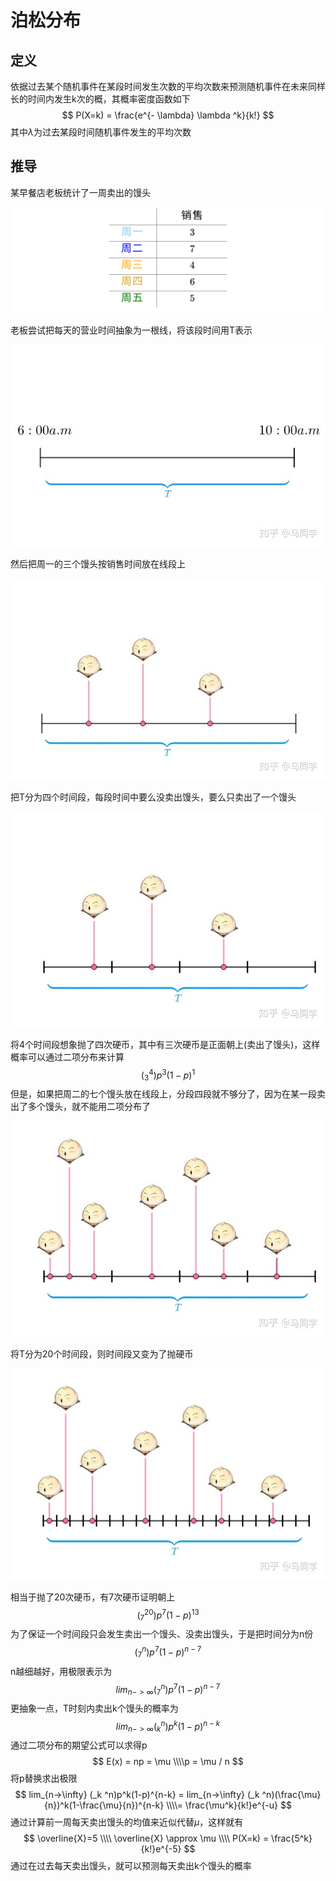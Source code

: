 



# 泊松分布

## 定义

依据过去某个随机事件在某段时间发生次数的平均次数来预测随机事件在未来同样长的时间内发生k次的概，其概率密度函数如下
$$
P(X=k) = \frac{e^{- \lambda} \lambda ^k}{k!}
$$
其中$\lambda$为过去某段时间随机事件发生的平均次数

## 推导

某早餐店老板统计了一周卖出的馒头

![equation](../../img/equation.svg)

老板尝试把每天的营业时间抽象为一根线，将该段时间用T表示

![v2-a03c893a0e32dedcf58aad215a596000_1440w](../../img/v2-a03c893a0e32dedcf58aad215a596000_1440w.jpg)

然后把周一的三个馒头按销售时间放在线段上

![v2-063eefa202cdc1201967561c69643bed_1440w](../../img/v2-063eefa202cdc1201967561c69643bed_1440w.jpg)

把T分为四个时间段，每段时间中要么没卖出馒头，要么只卖出了一个馒头

![v2-8eccfd812ec54eefe8c6a21127512778_1440w](../../img/v2-8eccfd812ec54eefe8c6a21127512778_1440w.jpg)

将4个时间段想象抛了四次硬币，其中有三次硬币是正面朝上(卖出了馒头)，这样概率可以通过二项分布来计算
$$
(_3 ^4)p^3 (1-p)^{1}
$$
但是，如果把周二的七个馒头放在线段上，分段四段就不够分了，因为在某一段卖出了多个馒头，就不能用二项分布了

![v2-b2359584d6ac471f2eea581c33d1cf77_1440w](../../img/v2-b2359584d6ac471f2eea581c33d1cf77_1440w.jpg)

将T分为20个时间段，则时间段又变为了抛硬币

![v2-f665f9b2df9793c5417afa62e5684b14_1440w](../../img/v2-f665f9b2df9793c5417afa62e5684b14_1440w.jpg)

相当于抛了20次硬币，有7次硬币证明朝上
$$
(_7 ^{20}) p^7 (1-p)^{13}
$$
为了保证一个时间段只会发生卖出一个馒头、没卖出馒头，于是把时间分为n份
$$
(_{7} ^{n})p^7(1-p)^{n-7}
$$
n越细越好，用极限表示为
$$
lim_{n->\infty} (_7 ^n)p^7(1-p)^{n-7}
$$
更抽象一点，T时刻内卖出k个馒头的概率为
$$
lim_{n->\infty} (_k ^n)p^k(1-p)^{n-k}
$$
通过二项分布的期望公式可以求得p
$$
E(x) = np = \mu \\\\p = \mu / n
$$
将p替换求出极限
$$
lim_{n->\infty} (_k ^n)p^k(1-p)^{n-k} = lim_{n->\infty} (_k ^n)(\frac{\mu}{n})^k(1-\frac{\mu}{n})^{n-k} \\\\= \frac{\mu^k}{k!}e^{-u}
$$
通过计算前一周每天卖出馒头的均值来近似代替$\mu$，这样就有
$$
\overline{X}=5 \\\\
\overline{X} \approx \mu \\\\
P(X=k) = \frac{5^k}{k!}e^{-5}
$$
通过在过去每天卖出馒头，就可以预测每天卖出k个馒头的概率
